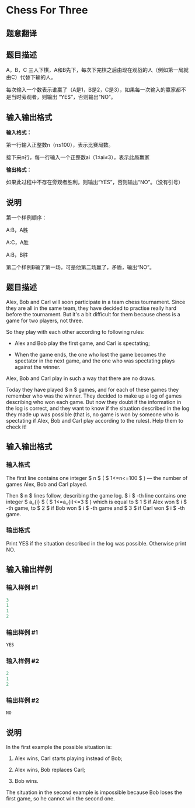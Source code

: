 # Chess For Three

## 题意翻译

## 题目描述

A，B，C 三人下棋，A和B先下，每次下完棋之后由现在观战的人（例如第一局就由C）代替下输的人。

每次输入一个数表示谁赢了（A是1，B是2，C是3），如果每一次输入的赢家都不是当时旁观者，则输出 “YES”，否则输出“NO”。

## 输入输出格式

**输入格式：**

第一行输入正整数n（n≤100），表示比赛局数。

接下来n行，每一行输入一个正整数ai（1≤ai≤3），表示此局赢家

**输出格式：**

如果此过程中不存在旁观者胜利，则输出“YES”，否则输出“NO”。（没有引号）

## 说明

第一个样例顺序：

A:B，A胜

A:C，A胜

A:B，B胜

第二个样例B输了第一场，可是他第二场赢了，矛盾，输出“NO”。

## 题目描述

Alex, Bob and Carl will soon participate in a team chess tournament. Since they are all in the same team, they have decided to practise really hard before the tournament. But it's a bit difficult for them because chess is a game for two players, not three.

So they play with each other according to following rules:

- Alex and Bob play the first game, and Carl is spectating;

- When the game ends, the one who lost the game becomes the spectator in the next game, and the one who was spectating plays against the winner.

Alex, Bob and Carl play in such a way that there are no draws.

Today they have played $ n $ games, and for each of these games they remember who was the winner. They decided to make up a log of games describing who won each game. But now they doubt if the information in the log is correct, and they want to know if the situation described in the log they made up was possible (that is, no game is won by someone who is spectating if Alex, Bob and Carl play according to the rules). Help them to check it!

## 输入输出格式

### 输入格式

The first line contains one integer $ n $ ( $ 1<=n<=100 $ ) — the number of games Alex, Bob and Carl played.

Then $ n $ lines follow, describing the game log. $ i $ -th line contains one integer $ a_{i} $ ( $ 1<=a_{i}<=3 $ ) which is equal to $ 1 $ if Alex won $ i $ -th game, to $ 2 $ if Bob won $ i $ -th game and $ 3 $ if Carl won $ i $ -th game.

### 输出格式

Print YES if the situation described in the log was possible. Otherwise print NO.

## 输入输出样例

### 输入样例 #1

```cpp
3
1
1
2

```
### 输出样例 #1

```cpp
YES

```
### 输入样例 #2

```cpp
2
1
2

```
### 输出样例 #2

```cpp
NO

```
## 说明

In the first example the possible situation is:

1. Alex wins, Carl starts playing instead of Bob;

2. Alex wins, Bob replaces Carl;

3. Bob wins.

The situation in the second example is impossible because Bob loses the first game, so he cannot win the second one.


